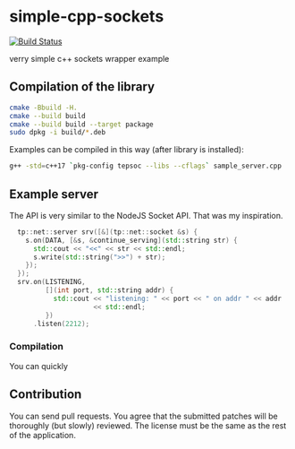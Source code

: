 # simple-cpp-sockets

[![Build Status](https://travis-ci.org/pantadeusz/simple-cpp-sockets.svg?branch=master)](https://travis-ci.org/pantadeusz/simple-cpp-sockets)

verry simple c++ sockets wrapper example

## Compilation of the library

```bash
cmake -Bbuild -H.
cmake --build build
cmake --build build --target package
sudo dpkg -i build/*.deb
```

Examples can be compiled in this way (after library is installed):

```bash
g++ -std=c++17 `pkg-config tepsoc --libs --cflags` sample_server.cpp
```

## Example server

The API is very similar to the NodeJS Socket API. That was my inspiration.

```c++
  tp::net::server srv([&](tp::net::socket &s) {
    s.on(DATA, [&s, &continue_serving](std::string str) {
      std::cout << "<<" << str << std::endl;
      s.write(std::string(">>") + str);
    });
  });
  srv.on(LISTENING,
         [](int port, std::string addr) {
           std::cout << "listening: " << port << " on addr " << addr
                     << std::endl;
         })
      .listen(2212);
```

### Compilation

You can quickly 


## Contribution

You can send pull requests. You agree that the submitted patches will be thoroughly (but slowly) reviewed. The license must be the same as the rest of the application.
